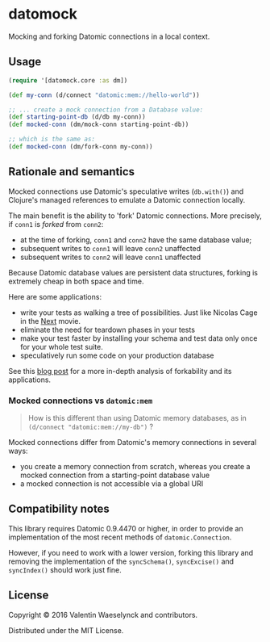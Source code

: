 # datomock

Mocking and forking Datomic connections in a local context.

## Usage

```clojure 
(require '[datomock.core :as dm])

(def my-conn (d/connect "datomic:mem://hello-world"))

;; ... create a mock connection from a Database value:
(def starting-point-db (d/db my-conn))
(def mocked-conn (dm/mock-conn starting-point-db))

;; which is the same as: 
(def mocked-conn (dm/fork-conn my-conn))
```

## Rationale and semantics

Mocked connections use Datomic's speculative writes (`db.with()`) and Clojure's managed references to emulate a Datomic connection locally.

The main benefit is the ability to 'fork' Datomic connections. 
More precisely, if `conn1` is *forked* from `conn2`:
* at the time of forking, `conn1` and `conn2` have the same database value;
* subsequent writes to `conn1` will leave `conn2` unaffected
* subsequent writes to `conn2` will leave `conn1` unaffected

Because Datomic database values are persistent data structures, forking is extremely cheap in both space and time. 

Here are some applications:
* write your tests as walking a tree of possibilities. Just like Nicolas Cage in the [Next](http://www.imdb.com/title/tt0435705/) movie.
* eliminate the need for teardown phases in your tests
* make your test faster by installing your schema and test data only once for your whole test suite.
* speculatively run some code on your production database

See this [blog post](http://vvvvalvalval.github.io/posts/2016-01-03-architecture-datomic-branching-reality.html)
 for a more in-depth analysis of forkability and its applications.

### Mocked connections vs `datomic:mem`

> How is this different than using Datomic memory databases, as in `(d/connect "datomic:mem://my-db")` ?

Mocked connections differ from Datomic's memory connections in several ways:

* you create a memory connection from scratch, whereas you create a mocked connection from a starting-point database value
* a mocked connection is not accessible via a global URI

## Compatibility notes

This library requires Datomic 0.9.4470 or higher, in order to provide an implementation of the most recent methods of `datomic.Connection`.

However, if you need to work with a lower version, forking this library and removing the implementation of the `syncSchema()`, `syncExcise()` and `syncIndex()` should work just fine.

## License

Copyright © 2016 Valentin Waeselynck and contributors.

Distributed under the MIT License.
